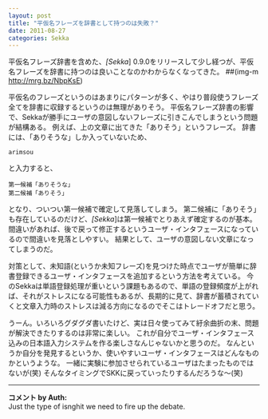 ```yaml
---
layout: post
title: "平仮名フレーズを辞書として持つのは失敗？"
date: 2011-08-27
categories: Sekka
---
```

平仮名フレーズ辞書を含めた、*[Sekka*] 0.9.0をリリースして少し経つが、平仮名フレーズを辞書に持つのは良いことなのかわからなくなってきた。
 ##(img-m http://mrg.bz/NbpKsE)

平仮名のフレーズというのはあまりにパターンが多く、やはり普段使うフレーズ全てを辞書に収録するというのは無理がありそう。
平仮名フレーズ辞書の影響で、Sekkaが勝手にユーザの意図しないフレーズに引きこんでしまうという問題が結構ある。
例えば、上の文章に出てきた「ありそう」というフレーズ。
辞書には、「ありそうな」しか入っていないため、

```
arimsou
```

と入力すると、

```
第一候補「ありそうな」
第二候補「ありそう」
```

となり、ついつい第一候補で確定して見落してしまう。
第二候補に「ありそう」も存在しているのだけど、*[Sekka*]は第一候補でとりあえず確定するのが基本。
間違いがあれば、後で戻って修正するというユーザ・インタフェースになっているので間違いを見落としやすい。
結果として、ユーザの意図しない文章になってしまうのだ。

対策として、未知語(というか未知フレーズ)を見つけた時点でユーザが簡単に辞書登録できるユーザ・インタフェースを追加するという方法を考えている。
今のSekkaは単語登録処理が重いという課題もあるので、単語の登録頻度が上がれば、それがストレスになる可能性もあるが、長期的に見て、辞書が蓄積されていくと文章入力時のストレスは減る方向になるのでそこはトレードオフだと思う。

うーん。いろいろグダグダ書いたけど、実は日々使ってみて紆余曲折の末、問題が解決できたりするのは非常に楽しい。
これが自分でユーザ・インタフェース込みの日本語入力システムを作る楽しさなんじゃないかと思うのだ。
なんというか自分を発見するというか、使いやすいユーザ・インタフェースはどんなものかというような。
一緒に実験に参加させられているユーザはたまったものではないが(笑)
そんなタイミングでSKKに戻っていったりするんだろうな〜(笑)



---

**コメント by Auth:**  
Just the type of isnghit we need to fire up the debate.
